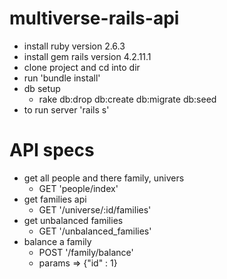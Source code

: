 # multiverse-rails-api
- install ruby version 2.6.3
- install gem rails version 4.2.11.1
- clone project and cd into dir
- run 'bundle install'
- db setup
  - rake db:drop db:create db:migrate db:seed
- to run server 'rails s'


# API specs
- get all people and there family, univers
  - GET 'people/index'
- get families api
    - GET '/universe/:id/families'
- get unbalanced families
    - GET '/unbalanced_families'
- balance a family
    - POST '/family/balance'
    - params => {"id" : 1}
